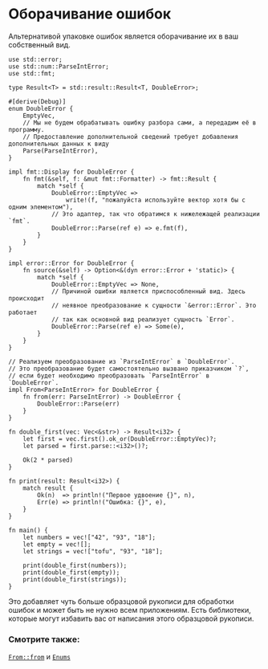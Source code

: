 # Оборачивание ошибок

Альтернативой упаковке ошибок является оборачивание их в ваш собственный вид.

```rust,editable
use std::error;
use std::num::ParseIntError;
use std::fmt;

type Result<T> = std::result::Result<T, DoubleError>;

#[derive(Debug)]
enum DoubleError {
    EmptyVec,
    // Мы не будем обрабатывать ошибку разбора сами, а передадим её в программу.
    // Предоставление дополнительной сведений требует добавления дополнительных данных к виду
    Parse(ParseIntError),
}

impl fmt::Display for DoubleError {
    fn fmt(&self, f: &mut fmt::Formatter) -> fmt::Result {
        match *self {
            DoubleError::EmptyVec =>
                write!(f, "пожалуйста используйте вектор хотя бы с одним элементом"),
            // Это адаптер, так что обратимся к нижележащей реализации `fmt`.
            DoubleError::Parse(ref e) => e.fmt(f),
        }
    }
}

impl error::Error for DoubleError {
    fn source(&self) -> Option<&(dyn error::Error + 'static)> {
        match *self {
            DoubleError::EmptyVec => None,
            // Причиной ошибки является приспособленный вид. Здесь происходит
            // неявное преобразование к сущности `&error::Error`. Это работает
            // так как основной вид реализует сущность `Error`.
            DoubleError::Parse(ref e) => Some(e),
        }
    }
}

// Реализуем преобразование из `ParseIntError` в `DoubleError`.
// Это преобразование будет самостоятельно вызвано приказчиком `?`, 
// если будет необходимо преобразовать `ParseIntError` в `DoubleError`.
impl From<ParseIntError> for DoubleError {
    fn from(err: ParseIntError) -> DoubleError {
        DoubleError::Parse(err)
    }
}

fn double_first(vec: Vec<&str>) -> Result<i32> {
    let first = vec.first().ok_or(DoubleError::EmptyVec)?;
    let parsed = first.parse::<i32>()?;

    Ok(2 * parsed)
}

fn print(result: Result<i32>) {
    match result {
        Ok(n)  => println!("Первое удвоение {}", n),
        Err(e) => println!("Ошибка: {}", e),
    }
}

fn main() {
    let numbers = vec!["42", "93", "18"];
    let empty = vec![];
    let strings = vec!["tofu", "93", "18"];

    print(double_first(numbers));
    print(double_first(empty));
    print(double_first(strings));
}
```

Это добавляет чуть больше образцовой рукописи для обработки ошибок 
и может быть не нужно всем приложениям. Есть библиотеки, 
которые могут избавить вас от написания этого образцовой рукописи.

### Смотрите также:

[`From::from`](https://doc.rust-lang.org/std/convert/trait.From.html) и [`Enums`](../../custom_types/enum.md)
